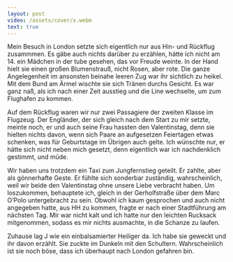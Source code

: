 ```yaml
---
layout: post
video: /assets/cover/x.webm
text: true
---
```

Mein Besuch in London setzte sich eigentlich nur aus Hin- und Rückflug zusammmen. Es gäbe auch nichts darüber zu erzählen, hätte ich nicht am 14. ein Mädchen in der tube gesehen, das vor Freude weinte. In der Hand hielt sie einen großen Blumenstrauß, nicht Rosen, aber rote. Die ganze Angelegenheit im ansonsten beinahe leeren Zug war ihr sichtlich zu heikel. Mit dem Bund am Ärmel wischte sie sich Tränen durchs Gesicht. Es war ganz naß, als ich nach einer Zeit ausstieg und die Line wechselte, um zum Flughafen zu kommen.

Auf dem Rückflug waren wir nur zwei Passagiere der zweiten Klasse im Flugzeug. Der Engländer, der sich gleich nach dem Start zu mir setzte, meinte noch, er und auch seine Frau hassten den Valentinstag, denn sie hielten nichts davon, wenn sich Paare an aufgesetzen Feiertagen etwas schenken, was für Geburtstage im Übrigen auch gelte. Ich wünschte nur, er hätte sich nicht neben mich gesetzt, denn eigentlich war ich nachdenklich gestimmt, und müde.

Wir haben uns trotzdem ein Taxi zum Jungfernstieg geteilt. Er zahlte, aber als gönnerhafte Geste. Er fühlte sich sonderbar zuständig, wahrscheinlich, weil wir beide den Valentinstag ohne unsere Liebe verbracht haben. Um loszukommen, behauptete ich, gleich in der Gerholfstraße über dem Marc O’Polo untergebracht zu sein. Obwohl ich kaum gesprochen und auch nicht angegeben hatte, aus HH zu kommen, fragte er nach einer Stadtführung am nächsten Tag. Mir war nicht kalt und ich hatte nur den leichten Rucksack mitgenommen, sodass es mir nichts ausmachte, in die Schanze zu laufen.

Zuhause lag J wie ein einbalsamierter Heiliger da. Ich habe sie  geweckt und ihr davon erzählt. Sie zuckte im Dunkeln mit den Schultern. Wahrscheinlich ist sie noch böse, dass ich überhaupt nach London gefahren bin. 
